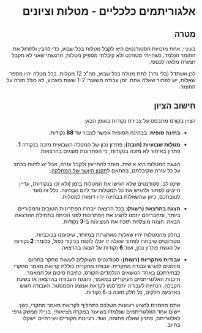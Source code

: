 <div dir='rtl' lang='he'>

אלגוריתמים כלכליים - מטלות וציונים
=====================================

מטרה
----
בעיניי, אחת מזכויות הסטודנטים היא לקבל מטלות בכל שבוע, כדי להבין ולתרגל את החומר הנלמד. כשהייתי סטודנט ולא קיבלתי מספיק מטלות, הרגשתי שאני לא מקבל תמורה מלאה לכספי.

לכן אשתדל (בלי נדר) לתת מטלה בכל שבוע, סה"כ 12 מטלות. בכל מטלה יהיו מספר שאלות, יש לפתור שאלה אחת.   זמן עבודה משוער: 1-2 שעות בשבוע, לא כולל חזרה על החומר.


חישוב הציון
------------

הציון בקורס מתבסס על צבירת נקודות באופן הבא:

-   **בחינה סופית**:
בבחינה הסופית אפשר לצבור עד **88** נקודות.

-  **מטלות שבועיות (חובה)**:
פתרון נכון של המטלה השבועית מזכה בנקודה
 **1**. 
 פתרון באיחור לא מזכה בנקודות, כי הפתרונות מוצגים בהרצאות.
<br/><br/>
הגשת המטלות היא אישית. מותר להתייעץ ולקבל עזרה, אבל יש לדווח בכתב על כל עזרה שקיבלתם, בהתאם ל[תקנון היושר של המחלקה](https://www.ariel.ac.il/wp/cs/wp-content/uploads/sites/88/2020/08/Guidelines-for-Academic-Integrity.pdf).
<br/><br/>
שימו לב: סטודנטים שלא הגישו את המטלות בזמן (ולא זכו בנקודות), עדיין חייבים לפתור ולהגיש את כל המטלות עד ליום הבחינה.
כלל זה נועד לטובתכם, כיוון שהשאלות בבחינה יהיו דומות למטלות.

- **הצגה בהרצאה (רשות)**:
בכל הרצאה ייבחרו הפתרונות הטובים והמקוריים ביותר, ומחבריהם יוזמנו להציג את הפתרונות לפני הכיתה
בתחילת ההרצאה הבאה.
  הצגה מוצלחת תזכה את המציג/ה ב-**3** נקודות.
<br/><br/>
 בחלק מהמטלות יהיו שאלות מאתגרות במיוחד, שיסומנו בכוכביות. 
 סטודנטים שיבחרו לפתור שאלה זו יוכלו לזכות בניקוד כפול,
 כלומר: **2** נקודות על הגשת פתרון נכון, ועוד **6** נקודות על הצגה בהרצאה.

-  **עבודות מחקריות (רשות):**
סטודנטים השוקלים לעשות מחקר בתחום מוזמנים להגיש עבודה מחקרית.
עבודה מחקרית כוללת קריאת מאמר מחקרי לבחירתכם באחד הנושאים הנלמדים הקורס, כתיבת סיכום על המאמר, 
תיכנות האלגוריתמים העיקריים במאמר, והצגת העבודה בהרצאה או בשעת הקבלה.
הנחיות לעבודה יתפרסמו לקראת אמצע הסמסטר.
העבודה תוגש בארבעה חלקים, כל חלק מזכה ב-6 נקודות.
<br/><br/>
 אתם מוזמנים להציע רעיונות משלכם כתחליף לקריאת מאמר מחקרי, כגון: יישום אחד האלגוריתמים שנלמדו בשיעור במקרה מציאותי, בניית ממשק גרפי לאלגוריתם, פתרון שאלה פתוחה, ועוד.
  רעיונות מקוריים ויצירתיים יישקלו בחיוב.

</div>
